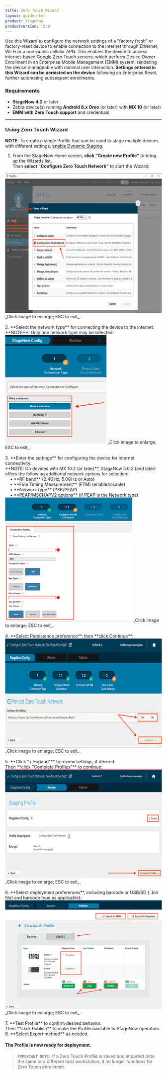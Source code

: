 ```yaml
---
title: Zero Touch Wizard
layout: guide.html
product: StageNow
productversion: '5.0'
---
```

Use this Wizard to configure the network settings of a "factory fresh" or factory-reset device to enable connection to the internet through Ethernet, Wi-Fi or a non-public cellular APN. This enables the device to access internet-based Google Zero Touch servers, which perform Device Owner Enrollment in an Enterprise Mobile Management (EMM) system, rendering the device manageable with minimal user interaction. **Settings entered in this Wizard can be persisted on the device** following an Enterprise Reset, further automating subsequent enrollments. 

### Requirements

* **StageNow 4.2** or later
* Zebra device(s) running **Android 8.x Oreo** (or later) with **MX 10** (or later)
* **EMM with Zero Touch support** and credentials

-----

### Using Zero Touch Wizard

**NOTE**: To create a single Profile that can be used to stage multiple devices with different settings, [enable Dynamic Staging](../../dynamicstaging/#usingdynamicstaging).  

1. From the StageNow Home screen, **click "Create new Profile"** to bring up the Wizards list.<br> 
 Then **select "Configure Zero Touch Network"** to start the Wizard:
 <img alt="image" style="height:450px" src="sn42_ztw_00.png"/>
 _Click image to enlarge; ESC to exit_.<br>
<br>
2. **Select the network type** for connecting the device to the internet.<br>
 **NOTE**: Only one network type may be selected:  
 <img alt="image" style="height:350px" src="sn42_ztw_02.png"/>
 _Click image to enlarge; ESC to exit_.<br>
<br>
3. **Enter the settings** for configuring the device for internet connectivity. <br>
 **NOTE: On devices with MX 10.2 (or later)**, StageNow 5.0.2 (and later) offers the following additional network options for selection:<br>
&nbsp;&nbsp;&nbsp;&nbsp;• **RF band** (2.4GHz, 5.0GHz or Auto)<br>
&nbsp;&nbsp;&nbsp;&nbsp;• **Fine Timing Measurement** (FTM) (enable/disable)<br>
&nbsp;&nbsp;&nbsp;&nbsp;• **Network type** (PSK/PEAP)<br>
&nbsp;&nbsp;&nbsp;&nbsp;• **PEAP/MSCHAPV2 options** (if PEAP is the Network type)<br>
 <img alt="image" style="height:400px" src="sn42_ztw_03.png"/>
 _Click image to enlarge; ESC to exit_.<br>
<br>
4. **Select Persistence preference**, then **click Continue**:  
 <img alt="image" style="height:350px" src="sn42_ztw_04.png"/>
 _Click image to enlarge; ESC to exit_.<br>
<br>
5. **Click "+ Expand"** to review settings, if desired.<br>
 Then **click "Complete Profiles"** to continue: 
 <img alt="image" style="height:350px" src="sn42_ztw_05.png"/>
 _Click image to enlarge; ESC to exit_.<br>
<br>
6. **Select deployment preferences**, including barcode or USB/SD (`.bin` file) and barcode type as applicable): 
 <img alt="image" style="height:350px" src="sn42_ztw_06.png"/>
 _Click image to enlarge; ESC to exit_.<br>
<br>
7. **Test Profile** to confirm desired behavior.<br>
 Then **click Publish** to make the Profile available to StageNow operators.  
8. **Select Export method** as needed.  

#### The Profile is now ready for deployment. 

> `IMPORTANT NOTE:` If a Zero Touch Profile is saved and imported onto the same or a different host workstation, it no longer functions for Zero Touch enrollment.
